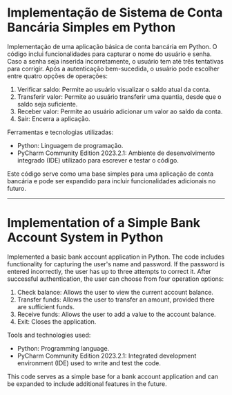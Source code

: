 # Implementação de Sistema de Conta Bancária Simples em Python
Implementação de uma aplicação básica de conta bancária em Python. 
O código inclui funcionalidades para capturar o nome do usuário e senha. 
Caso a senha seja inserida incorretamente, o usuário tem até três tentativas para corrigir. 
Após a autenticação bem-sucedida, o usuário pode escolher entre quatro opções de operações:

1. Verificar saldo: Permite ao usuário visualizar o saldo atual da conta.
2. Transferir valor: Permite ao usuário transferir uma quantia, desde que o saldo seja suficiente.
3. Receber valor: Permite ao usuário adicionar um valor ao saldo da conta.
4. Sair: Encerra a aplicação.

Ferramentas e tecnologias utilizadas:
- Python: Linguagem de programação.
- PyCharm Community Edition 2023.2.1: Ambiente de desenvolvimento integrado (IDE) utilizado para escrever e testar o código.

Este código serve como uma base simples para uma aplicação de conta bancária e pode ser expandido para incluir funcionalidades adicionais no futuro.

--------------------------------------------------------------------------------------------------------------------------------------------------------

# Implementation of a Simple Bank Account System in Python
Implemented a basic bank account application in Python. 
The code includes functionality for capturing the user's name and password. 
If the password is entered incorrectly, the user has up to three attempts to correct it. 
After successful authentication, the user can choose from four operation options:

1. Check balance: Allows the user to view the current account balance.
2. Transfer funds: Allows the user to transfer an amount, provided there are sufficient funds.
3. Receive funds: Allows the user to add a value to the account balance.
4. Exit: Closes the application.
   
Tools and technologies used:
- Python: Programming language.
- PyCharm Community Edition 2023.2.1: Integrated development environment (IDE) used to write and test the code.

This code serves as a simple base for a bank account application and can be expanded to include additional features in the future.
